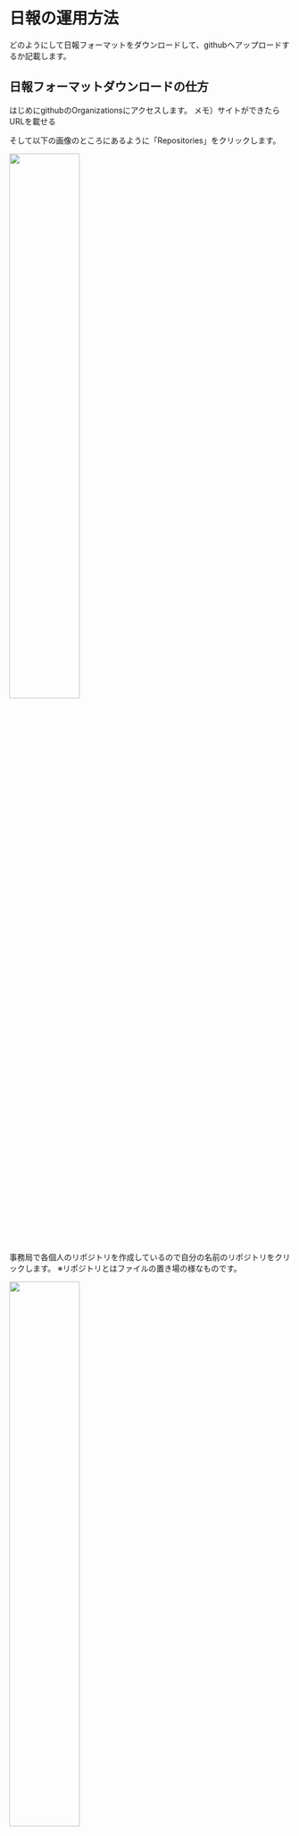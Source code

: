 # 日報の運用方法

どのようにして日報フォーマットをダウンロードして、githubへアップロードするか記載します。

## 日報フォーマットダウンロードの仕方

はじめにgithubのOrganizationsにアクセスします。
メモ）サイトができたらURLを載せる

そして以下の画像のところにあるように「Repositories」をクリックします。

<img src="スクリーンショット 2023-10-02 15.31.15.png" width="50%">

事務局で各個人のリポジトリを作成しているので自分の名前のリポジトリをクリックします。
※リポジトリとはファイルの置き場の様なものです。

<img src="スクリーンショット 2023-10-02 15.34.19.png" width="50%">

「base_daily_report.md」をクリックします。
このファイルは`日報のベースとなるファイル`となります。  
このベースのファイルを編集して日報をあげて下さい。

<img src="スクリーンショット 2023-10-02 15.36.05.png" width="50%">

ベースとなる日報のファイルをダウンロードします。  
以下の画像の赤枠の所をクリックするとダウンロードができます。

<img src="スクリーンショット 2023-10-02 15.37.39.png" width="50%">

Macの「Finder」を開きます

<img src="スクリーンショット 2023-10-02 15.40.14.png" width="50%">

ダウンロードフォルダに先ほどの「base_daily_report.md」があります。  
ダウンロードフォルダに置いておくとファイルを見つけるのが手間なので「書類」フォルダへ移動させます。  
移動する方法は対象のファイルをクリックしながら「書類」フォルダへドラッグ＆ドロップをして下さい。  

※ベースをダウンロードすれば、その日以降は以下の手順から始めて下さい。

<img src="スクリーンショット 2023-10-02 15.42.53.png" width="50%">

ベースを残しておきたいので「base_daily_report.md」を選択して「command⌘＋C」を押して、  
続けて「command⌘＋V」を押すとコピペができます。

「base_daily_report２.md」というファイルが複製できます。  

ファイル名を書き換えて、その日の日報ということをわかりやすくします。  
複製したファイルに対して右クリックをして名前を変更します。  
<img src="スクリーンショット 2023-10-02 15.48.10.png" width="50%">

「1102_daily_report.md」とファイル名を変更します。  
**※先頭の４桁の数字はその日の数値に置き換えて下さい。**

次はgithubへ日報をアップロードします。

## 日報をgithubへアップロードする方法

自分の日報のリポジトリを開いて下さい。

「Add file」→「Upload Files」を選択して下さい。  
<img src="スクリーンショット 2023-10-02 15.54.43.png" width="50%">

「choose your files」を選択して下さい。  
<img src="スクリーンショット 2023-10-02 15.55.43.png" width="50%">

Finderが開くので先ほど自分で編集したファイルを選択して「開く」を押して下さい。  
<img src="スクリーンショット 2023-10-02 15.57.22.png" width="50%">

アップロードが完了したら下の画面の「Commit changes」を選択して下さい。  
<img src="スクリーンショット 2023-10-02 15.57.55.png" width="50%">


以下のようにリポジトリにファイルが追加されれば日報のアップロードは完了です。  
<img src="スクリーンショット 2023-10-02 15.59.07.png" width="50%">

次はアップロードした日報の編集方法を記載します。  

<div style="page-break-before:always"></div>

## githubにアップロードした日報を編集する方法

githubサイト上で先ほどアップロードしたファイルを選択します。  
<img src="スクリーンショット 2023-10-02 15.59.07.png" width="50%">  

鉛筆マークのアイコンをクリックして編集ページに移動します。  

<img src="スクリーンショット 2023-10-03 11.25.04.png" width="50%">

すると以下の様に編集ページが開くので、ここで日報を記入して下さい。  

<img src="スクリーンショット 2023-10-03 11.26.46.png" width="50%">

ちなみにPreviewを押すとマークダウンのプレビューが見れます。

編集が完了すれば「Commit changes」をクリックして下さい。

<img src="スクリーンショット 2023-10-03 11.42.43.png" width="50%"> 

そのまま何も入力せずに「Commit changes」をクリックして下さい。  
<img src="スクリーンショット 2023-10-03 11.43.51.png" width="50%">  

以上で日報の編集は完了です。  

## 補足

- この手順は**正しいgithubへのアップロードの方法ではありません。**
- githubの学習をした後はsourcr treeなどのツールを使ってアップロードします。
- 日報は毎日書いて下さい。時折、外部講師の先生方や事務局がアドバイスなどをコメントさせて貰います。
